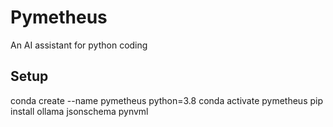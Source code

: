 # Pymetheus
An AI assistant for python coding 

## Setup 
conda create --name pymetheus python=3.8
conda activate pymetheus
pip install ollama jsonschema pynvml
